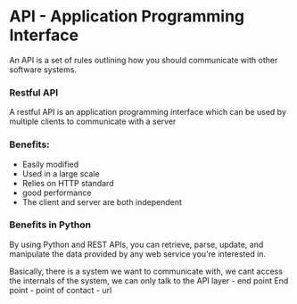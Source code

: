 # API - Application Programming Interface
An API is a set of rules outlining how you should communicate with other software systems.


### Restful API
A restful API is an application programming interface which can be used by multiple clients to communicate with a server

### Benefits:
- Easily modified
- Used in a large scale
- Relies on HTTP standard
- good performance
- The client and server are both independent

### Benefits in Python
By using Python and REST APIs, you can retrieve, parse, update, and manipulate the data provided by any web service you're interested in.

Basically, there is a system we want to communicate with, we cant access the internals of the system, we can only talk to the API layer - end point
End point - point of contact - url


